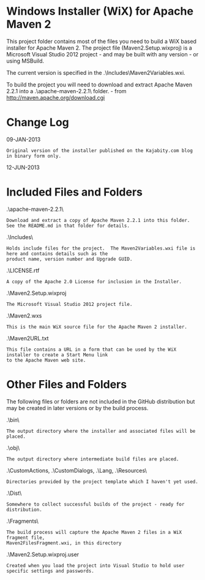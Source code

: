 Windows Installer (WiX) for Apache Maven 2
==========================================

This project folder contains most of the files you need to build a WiX based installer
for Apache Maven 2.  The project file (Maven2.Setup.wixproj) is a Microsoft Visual Studio 2012
project - and may be built with any version - or using MSBuild.

The current version is specified in the .\Includes\Maven2Variables.wxi.

To build the project you will need to download and extract Apache Maven 2.2.1 into a
.\apache-maven-2.2.1\ folder. - from http://maven.apache.org/download.cgi

Change Log
==========
09-JAN-2013

	Original version of the installer published on the Kajabity.com blog in binary form only.

12-JUN-2013

	


Included Files and Folders
==========================

.\apache-maven-2.2.1\

	Download and extract a copy of Apache Maven 2.2.1 into this folder.  See the README.md in that folder for details.

.\Includes\

	Holds include files for the project.  The Maven2Variables.wxi file is here and contains details such as the 
	product name, version number and Upgrade GUID.

.\LICENSE.rtf

	A copy of the Apache 2.0 License for inclusion in the Installer.

.\Maven2.Setup.wixproj

	The Microsoft Visual Studio 2012 project file.

.\Maven2.wxs

	This is the main WiX source file for the Apache Maven 2 installer.

.\Maven2URL.txt

	This file contains a URL in a form that can be used by the WiX installer to create a Start Menu link 
	to the Apache Maven web site.

Other Files and Folders
=======================

The following files or folders are not included in the GitHub distribution but may be created in later
versions or by the build process.

.\bin\

	The output directory where the installer and associated files will be placed.

.\obj\

	The output directory where intermediate build files are placed.

.\CustomActions\, .\CustomDialogs\, .\Lang\, .\Resources\

	Directories provided by the project template which I haven't yet used.

.\Dist\

	Somewhere to collect successful builds of the project - ready for distribution.

.\Fragments\

	The build process will capture the Apache Maven 2 files in a WiX fragment file, 
	Maven2FilesFragment.wxi, in this directory

.\Maven2.Setup.wixproj.user

	Created when you load the project into Visual Studio to hold user specific settings and passwords.
